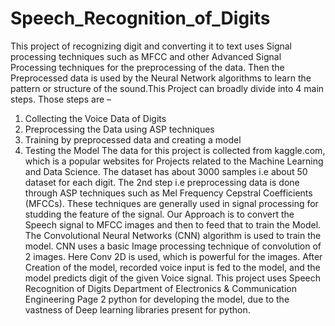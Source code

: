 # Speech_Recognition_of_Digits
This project of recognizing digit and converting it to text uses Signal processing techniques such as MFCC and other Advanced Signal Processing techniques for the preprocessing of the data. Then the Preprocessed data is used by the Neural Network algorithms to learn the pattern or structure of the sound.This Project can broadly divide into 4 main steps. Those
steps are –
1. Collecting the Voice Data of Digits
2. Preprocessing the Data using ASP techniques
3. Training by preprocessed data and creating a model
4. Testing the Model
The data for this project is collected from kaggle.com, which is a popular websites for
Projects related to the Machine Learning and Data Science. The dataset has about 3000
samples i.e about 50 dataset for each digit. The 2nd step i.e preprocessing data is done
through ASP techniques such as Mel Frequency Cepstral Coefficients (MFCCs). These
techniques are generally used in signal processing for studding the feature of the signal. Our
Approach is to convert the Speech signal to MFCC images and then to feed that to train the
Model. The Convolutional Neural Networks (CNN) algorithm is used to train the model.
CNN uses a basic Image processing technique of convolution of 2 images. Here Conv 2D is
used, which is powerful for the images. After Creation of the model, recorded voice input is
fed to the model, and the model predicts digit of the given Voice signal. This project uses
Speech Recognition of Digits
Department of Electronics & Communication Engineering Page 2
python for developing the model, due to the vastness of Deep learning libraries present for
python.
